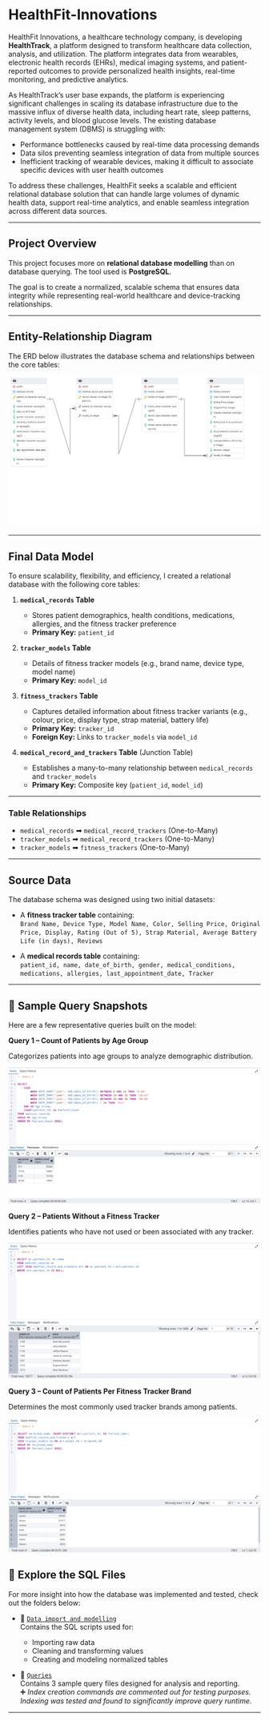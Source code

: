 # HealthFit-Innovations

HealthFit Innovations, a healthcare technology company, is developing **HealthTrack**, a platform designed to transform healthcare data collection, analysis, and utilization. The platform integrates data from wearables, electronic health records (EHRs), medical imaging systems, and patient-reported outcomes to provide personalized health insights, real-time monitoring, and predictive analytics.

As HealthTrack’s user base expands, the platform is experiencing significant challenges in scaling its database infrastructure due to the massive influx of diverse health data, including heart rate, sleep patterns, activity levels, and blood glucose levels. The existing database management system (DBMS) is struggling with:

- Performance bottlenecks caused by real-time data processing demands  
- Data silos preventing seamless integration of data from multiple sources  
- Inefficient tracking of wearable devices, making it difficult to associate specific devices with user health outcomes

To address these challenges, HealthFit seeks a scalable and efficient relational database solution that can handle large volumes of dynamic health data, support real-time analytics, and enable seamless integration across different data sources.

---

## Project Overview

This project focuses more on **relational database modelling** than on database querying. The tool used is **PostgreSQL**.

The goal is to create a normalized, scalable schema that ensures data integrity while representing real-world healthcare and device-tracking relationships.

---

## Entity-Relationship Diagram

The ERD below illustrates the database schema and relationships between the core tables:

![ERD Diagram](Images/ERD.png)

---

## Final Data Model

To ensure scalability, flexibility, and efficiency, I created a relational database with the following core tables:

1. **`medical_records` Table**  
   - Stores patient demographics, health conditions, medications, allergies, and the fitness tracker preference  
   - **Primary Key:** `patient_id`

2. **`tracker_models` Table**  
   - Details of fitness tracker models (e.g., brand name, device type, model name)  
   - **Primary Key:** `model_id`

3. **`fitness_trackers` Table**  
   - Captures detailed information about fitness tracker variants (e.g., colour, price, display type, strap material, battery life)  
   - **Primary Key:** `tracker_id`  
   - **Foreign Key:** Links to `tracker_models` via `model_id`

4. **`medical_record_and_trackers` Table** (Junction Table)  
   - Establishes a many-to-many relationship between `medical_records` and `tracker_models`  
   - **Primary Key:** Composite key (`patient_id`, `model_id`)

---

### Table Relationships

- `medical_records` ➡ `medical_record_trackers` (One-to-Many)  
- `tracker_models` ➡ `medical_record_trackers` (One-to-Many)  
- `tracker_models` ➡ `fitness_trackers` (One-to-Many)  

---

## Source Data

The database schema was designed using two initial datasets:

- A **fitness tracker table** containing:  
  `Brand Name, Device Type, Model Name, Color, Selling Price, Original Price, Display, Rating (Out of 5), Strap Material, Average Battery Life (in days), Reviews`

- A **medical records table** containing:  
  `patient_id, name, date_of_birth, gender, medical_conditions, medications, allergies, last_appointment_date, Tracker`

---

## 🧪 Sample Query Snapshots

Here are a few representative queries built on the model:

**Query 1 – Count of Patients by Age Group**  

Categorizes patients into age groups to analyze demographic distribution.

![Query 1](Images/Query%201.png)



**Query 2 – Patients Without a Fitness Tracker**

Identifies patients who have not used or been associated with any tracker.

![Query 2](Images/Query%202.png)


**Query 3 – Count of Patients Per Fitness Tracker Brand**

Determines the most commonly used tracker brands among patients.

![Query 3](Images/Query%203.png)


## 📂 Explore the SQL Files

For more insight into how the database was implemented and tested, check out the folders below:

- 📁 [`Data import and modelling`](Data%20import%20and%20modelling)  
  Contains the SQL scripts used for:
  - Importing raw data  
  - Cleaning and transforming values  
  - Creating and modeling normalized tables

- 📁 [`Queries`](Queries)  
  Contains 3 sample query files designed for analysis and reporting.  
  ➕ *Index creation commands are commented out for testing purposes. Indexing was tested and found to significantly improve query runtime.*

---
